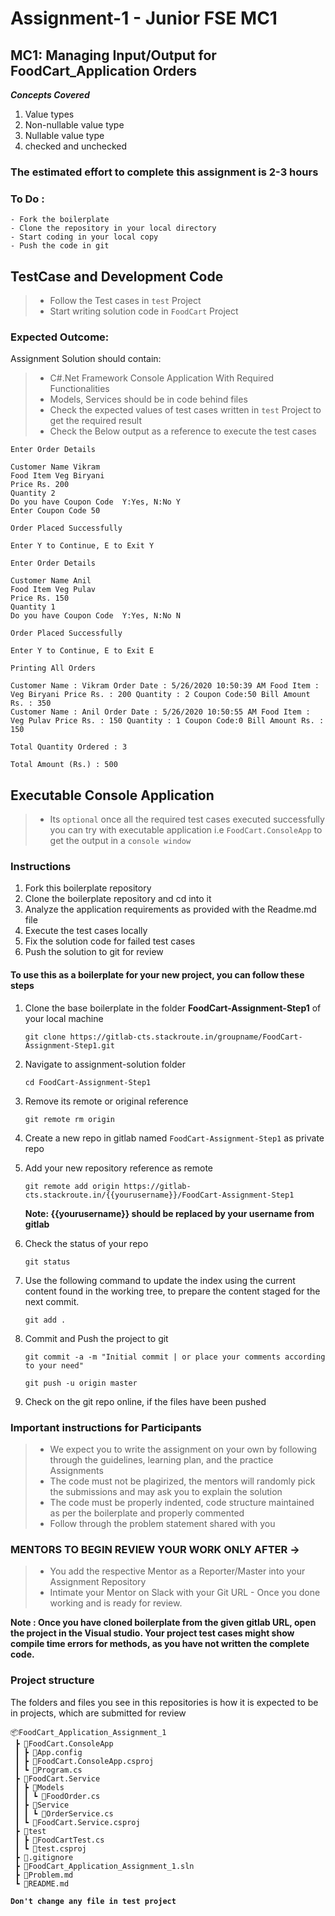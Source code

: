 ﻿# Assignment-1 - Junior FSE MC1

## MC1: Managing Input/Output for FoodCart_Application Orders 

***Concepts Covered***
1. Value types
2. Non-nullable value type
3. Nullable value type
4. checked and unchecked

### The estimated effort to complete this assignment is 2-3 hours

### To Do :
    - Fork the boilerplate
    - Clone the repository in your local directory
    - Start coding in your local copy
    - Push the code in git

## TestCase and Development Code
> - Follow the Test cases in `test` Project
> - Start writing solution code in `FoodCart` Project

### Expected Outcome:

Assignment Solution should contain:

> - C#.Net Framework Console Application With Required Functionalities
> - Models, Services should be in code behind files
> - Check the expected values of test cases written in `test` Project to get the required result
> - Check the Below output as a reference to execute the test cases

```
Enter Order Details

Customer Name Vikram
Food Item Veg Biryani
Price Rs. 200
Quantity 2
Do you have Coupon Code  Y:Yes, N:No Y
Enter Coupon Code 50

Order Placed Successfully

Enter Y to Continue, E to Exit Y

Enter Order Details

Customer Name Anil
Food Item Veg Pulav
Price Rs. 150
Quantity 1
Do you have Coupon Code  Y:Yes, N:No N

Order Placed Successfully

Enter Y to Continue, E to Exit E

Printing All Orders

Customer Name : Vikram Order Date : 5/26/2020 10:50:39 AM Food Item : Veg Biryani Price Rs. : 200 Quantity : 2 Coupon Code:50 Bill Amount Rs. : 350
Customer Name : Anil Order Date : 5/26/2020 10:50:55 AM Food Item : Veg Pulav Price Rs. : 150 Quantity : 1 Coupon Code:0 Bill Amount Rs. : 150

Total Quantity Ordered : 3

Total Amount (Rs.) : 500

```

## Executable Console Application
> - Its `optional` once all the required test cases executed successfully 
    you can try with executable application i.e `FoodCart.ConsoleApp`
    to get the output in a `console window`

### Instructions
1. Fork this boilerplate repository
2. Clone the boilerplate repository and cd into it
3. Analyze the application requirements as provided with the Readme.md file
4. Execute the test cases locally
5. Fix the solution code for failed test cases
6. Push the solution to git for review
#### To use this as a boilerplate for your new project, you can follow these steps

1. Clone the base boilerplate in the folder **FoodCart-Assignment-Step1** of your local machine
     
    `git clone https://gitlab-cts.stackroute.in/groupname/FoodCart-Assignment-Step1.git`
         
2. Navigate to assignment-solution folder

    `cd FoodCart-Assignment-Step1`

3. Remove its remote or original reference

     `git remote rm origin`

4. Create a new repo in gitlab named `FoodCart-Assignment-Step1` as private repo

5. Add your new repository reference as remote

     `git remote add origin https://gitlab-cts.stackroute.in/{{yourusername}}/FoodCart-Assignment-Step1`

     **Note: {{yourusername}} should be replaced by your username from gitlab**

5. Check the status of your repo 
     
     `git status`

6. Use the following command to update the index using the current content found in the working tree, to prepare the content staged for the next commit.

     `git add .`
 
7. Commit and Push the project to git

     `git commit -a -m "Initial commit | or place your comments according to your need"`

     `git push -u origin master`

8. Check on the git repo online, if the files have been pushed

### Important instructions for Participants
> - We expect you to write the assignment on your own by following through the guidelines, learning plan, and the practice Assignments
> - The code must not be plagirized, the mentors will randomly pick the submissions and may ask you to explain the solution
> - The code must be properly indented, code structure maintained as per the boilerplate and properly commented
> - Follow through the problem statement shared with you

### MENTORS TO BEGIN REVIEW YOUR WORK ONLY AFTER ->

> - You add the respective Mentor as a Reporter/Master into your Assignment Repository
> - Intimate your Mentor on Slack with your Git URL - Once you done working and is ready for review.

**Note : Once you have cloned boilerplate from the given gitlab URL, open the project in the Visual studio. 
Your project test cases might show compile time errors for methods, as you have not written the complete code.**

### Project structure

The folders and files you see in this repositories is how it is expected to be in projects, which are submitted for review

```
📦FoodCart_Application_Assignment_1
 ┣ 📂FoodCart.ConsoleApp
 ┃ ┣ 📜App.config
 ┃ ┣ 📜FoodCart.ConsoleApp.csproj
 ┃ ┗ 📜Program.cs
 ┣ 📂FoodCart.Service
 ┃ ┣ 📂Models
 ┃ ┃ ┗ 📜FoodOrder.cs
 ┃ ┣ 📂Service
 ┃ ┃ ┗ 📜OrderService.cs
 ┃ ┗ 📜FoodCart.Service.csproj
 ┣ 📂test
 ┃ ┣ 📜FoodCartTest.cs
 ┃ ┗ 📜test.csproj
 ┣ 📜.gitignore
 ┣ 📜FoodCart_Application_Assignment_1.sln
 ┣ 📜Problem.md
 ┗ 📜README.md
```
<b> `Don't change any file in test project` </b>
 

